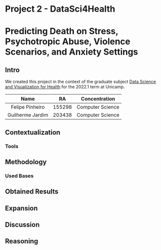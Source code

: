 # Project 2 - DataSci4Health
# Predicting Death on Stress, Psychotropic Abuse, Violence Scenarios, and Anxiety Settings

## Intro
We created this project in the context of the graduate subject [Data Science and Visualization for Health](https://ds4h.org/) for the 2022.1 term at Unicamp.

|        Name       |       RA      |   Concentration   |
| :---------------: | ------------- | ----------------- |
|  Felipe Pinheiro  |     155298    | Computer Science  |
| Guilherme Jardim  |     203438    | Computer Science  |

## Contextualization
### Tools

## Methodology
### Used Bases

## Obtained Results

## Expansion

## Discussion

## Reasoning
